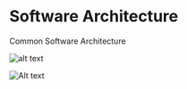 # Software Architecture
Common Software Architecture

![alt text](https://github.com/delesposte/SoftwareArchitecture/blob/main/e-commerce.drawio.png?raw=true)

![Alt text](relative/path/to/e-commerce.drawio.png?raw=true "Title")
